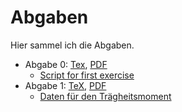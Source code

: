# Abgaben
Hier sammel ich die Abgaben.

* Abgabe 0: [Tex](./Abgabe0/Aufgabe0_Albers03.tex), [PDF](./Abgabe0/Aufgabe0_Albers03.pdf)
    - [Script for first exercise](./Abgabe0/plot_measured_data.m)
* Abgabe 1: [TeX](./Abgabe1/main.tex), [PDF](./Abgabe1/main.pdf)
    - [Daten für den Trägheitsmoment](./Abgabe1/data/)
